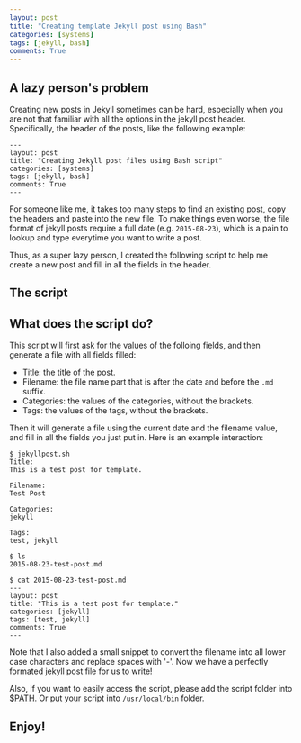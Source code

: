 ```yaml
---
layout: post
title: "Creating template Jekyll post using Bash"
categories: [systems]
tags: [jekyll, bash]
comments: True
---
```


## A lazy person's problem

Creating new posts in Jekyll sometimes can be hard,
especially when you are not that familiar with all the options in the jekyll post header.
Specifically, the header of the posts, like the following example:

    ---
    layout: post
    title: "Creating Jekyll post files using Bash script"
    categories: [systems]
    tags: [jekyll, bash]
    comments: True
    ---

For someone like me, it takes too many steps to find an existing post, copy the headers and paste into the new file.
To make things even worse, the file format of jekyll posts require a full date (e.g. `2015-08-23`),
which is a pain to lookup and type everytime you want to write a post.

Thus, as a super lazy person, I created the following script to help me create a new post
and fill in all the fields in the header.

## The script

<script src="https://gist.github.com/digizeph/b0b3fe5388e398e09924.js"></script>

## What does the script do?

This script will first ask for the values of the folloing fields, 
and then generate a file with all fields filled:

* Title: the title of the post.
* Filename: the file name part that is after the date and before the `.md` suffix.
* Categories: the values of the categories, without the brackets.
* Tags: the values of the tags, without the brackets.

Then it will generate a file using the current date and the filename value,
and fill in all the fields you just put in.
Here is an example interaction:

    $ jekyllpost.sh
    Title:
    This is a test post for template.

    Filename:
    Test Post

    Categories:
    jekyll

    Tags:
    test, jekyll

    $ ls
    2015-08-23-test-post.md

    $ cat 2015-08-23-test-post.md
    ---
    layout: post
    title: "This is a test post for template."
    categories: [jekyll]
    tags: [test, jekyll]
    comments: True
    ---

Note that I also added a small snippet to convert the filename into all lower case characters and replace spaces with '-'.
Now we have a perfectly formated jekyll post file for us to write!

Also, if you want to easily access the script, please add the script folder into [$PATH](http://www.cyberciti.biz/faq/appleosx-bash-unix-change-set-path-environment-variable/). 
Or put your script into `/usr/local/bin` folder.

## Enjoy!

